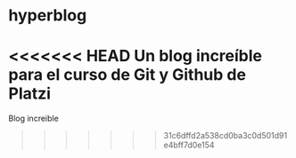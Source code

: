 # hyperblog
<<<<<<< HEAD
Un blog increíble para el curso de Git y Github de Platzi
=======
Blog increible
>>>>>>> 31c6dffd2a538cd0ba3c0d501d91e4bff7d0e154
